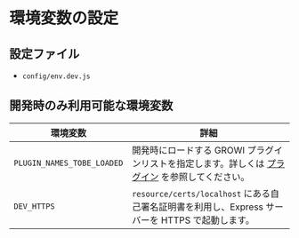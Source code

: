 # 環境変数の設定

## 設定ファイル

* `config/env.dev.js`

## 開発時のみ利用可能な環境変数

|環境変数|詳細|
|---|---|
|`PLUGIN_NAMES_TOBE_LOADED`|開発時にロードする GROWI プラグインリストを指定します。詳しくは [プラグイン](../plugin/) を参照してください。|
|`DEV_HTTPS`|`resource/certs/localhost` にある自己署名証明書を利用し、Express サーバーを HTTPS で起動します。|
